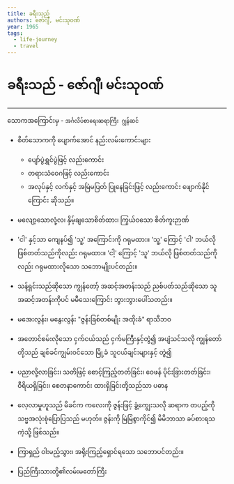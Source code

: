 ```yaml
---
title: ခရီးသည်
authors: ဇော်ဂျီ, မင်းသုဝဏ်
year: 1965
tags:
  - life-journey
  - travel
---
```

# ခရီးသည် - ဇော်ဂျီ၊ မင်းသုဝဏ်
---

သောကအကြောင်းမှ - `အင်္ဂလိပ်စာရေးဆရာကြီး ဂျွန်ဆင်`

- စိတ်သောကကို ပျောက်အောင် နည်းလမ်းကောင်းများ 
	- ပျော်ပွဲရွှင်ပွဲဖြင့် လည်းကောင်း
	- တရားသံဝေဂဖြင့် လည်းကောင်း
	- အလုပ်နှင့် လက်နှင့် အမြဲမပြတ် ပြုနေခြင်းဖြင့် လည်းကောင်း 
	ဖျောက်နိုင်ကြောင်း ဆိုသည်။

- မလျော့သောလုံ့လ၊ နှိမ့်ချသောစိတ်ထား၊ ကြွယ်ဝသော စိတ်ကူးဉာဏ် 

- 'ငါ' နှင့်သာ ကျေနပ်၍ 'သူ့' အကြောင်းကို ဂရုမထား။ 'သူ့' ကြောင့် 'ငါ' ဘယ်လို ဖြစ်တတ်သည်ကိုလည်း ဂရုမထား။ 'ငါ့' ကြောင့် 'သူ' ဘယ်လို ဖြစ်တတ်သည်ကိုလည်း ဂရုမထားလိုသော သဘောမျိုးပင်တည်း။

- သန့်ရှင်းသည်ဆိုသော ကျွန်တော့် အဆင့်အတန်းသည် ညစ်ပတ်သည်ဆိုသော သူအဆင့်အတန်းကိုပင် မမီသေးကြောင်း ဘွားဘွားပေါ်သတည်း။

- မအေးလွန်း၊ မနွေးလွန်း "ဇွန်းခြစ်တစ်မျိုး အထိုးခံ" ရာသီဘဝ 

- အတောင်စမ်းလိုသော ငှက်ငယ်သည် ငှက်မကြီးနှင့်တွဲ၍ အပျံသင်သလို ကျွန်တော်တို့သည် ချစ်ခင်ကျွမ်းဝင်သော မြို့ခံ သူငယ််ချင်းများနှင့် တွဲ၍ 

- ပညာလို့လာခြင်း၊ သတိဖြင့် စောင့်ကြည့်တတ်ခြင်း၊ ဝေဖန် ပိုင်းခြားတတ်ခြင်း၊ ဝီရိယရှိခြင်း၊ စေတနာကောင်း ထားရှိခြင်းတို့သည်သာ ပဓာန 

- လေ့လာမှုဟူသည် မိခင်က ကလေးကို ဇွန်းဖြင့် ခွံ့ကျွေးသလို ဆရာက တပည့်ကို သဗ္ဗအလုံးစုံပြောပြသည် မဟုတ်။ ဇွန်းကို မြဲမြံစွာကိုင်၍ မိမိဘာသာ ခပ်စားရသကဲ့သို့ ဖြစ်သည်။

- ကြာရှည် ဝါးမည့်သွား၊ အရိုးကြည့်ရှောင်ရသော သဘောပင်တည်း။

- ပြည်ကြီးသားတို့၏လမ်းမတော်ကြီး
